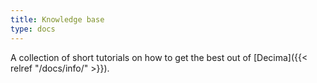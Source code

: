 ```yaml
---
title: Knowledge base
type: docs
---
```


A collection of short tutorials on how to get the best out of
[Decima]({{< relref "/docs/info/" >}}).